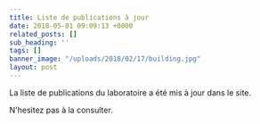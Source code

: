 ```yaml
---
title: Liste de publications à jour
date: 2018-05-01 09:09:13 +0000
related_posts: []
sub_heading: ''
tags: []
banner_image: "/uploads/2018/02/17/building.jpg"
layout: post
---
```

La liste de publications du laboratoire a été mis à jour dans le site.

N'hesitez pas à la consulter.